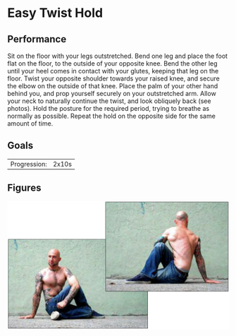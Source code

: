 # Easy Twist Hold

## Performance

Sit on the floor with your legs outstretched. Bend one leg and place the foot flat on the floor, to the outside of your opposite knee. Bend the other leg until your heel comes in contact with your glutes, keeping that leg on the floor. Twist your opposite shoulder towards your raised knee, and secure the elbow on the outside of that knee. Place the palm of your other hand behind you, and prop yourself securely on your outstretched arm. Allow your neck to naturally continue the twist, and look obliquely back (see photos). Hold the posture for the required period, trying to breathe as normally as possible. Repeat the hold on the opposite side for the same amount of time.

## Goals

| | |
|---|---|
|Progression: | 2x10s |

## Figures

![](../../images/00_stretching/04_lateral_chain/2.png)
